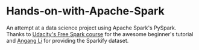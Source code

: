 # Hands-on-with-Apache-Spark

An attempt at a data science project using Apache Spark's PySpark.<br>
Thanks to [Udacity's Free Spark course](https://www.udacity.com/course/learn-spark-at-udacity--ud2002)
for the awesome beginner's tutorial
and [Angang Li](https://github.com/angang-li) for providing the Sparkify dataset.
